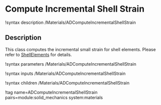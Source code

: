 # Compute Incremental Shell Strain

!syntax description /Materials/ADComputeIncrementalShellStrain

## Description

This class computes the incremental small strain for shell elements. Please refer to [ShellElements](/ShellElements.md) for details.

!syntax parameters /Materials/ADComputeIncrementalShellStrain

!syntax inputs /Materials/ADComputeIncrementalShellStrain

!syntax children /Materials/ADComputeIncrementalShellStrain

!tag name=ADComputeIncrementalShellStrain pairs=module:solid_mechanics system:materials
